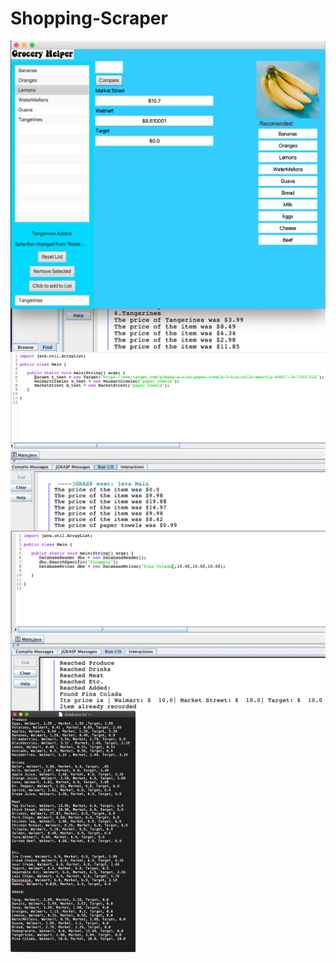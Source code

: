# Shopping-Scraper

<img src="images/Title Photo.png"
     alt="Title Image 1"
     style="float: left; margin-right: 10px;" />

<img src="images/Title Photo 2.png"
     alt="HTML Scrapers In Action"
     style="float: left; margin-right: 10px;" />
     
<img src="images/Title Photo 3.png"
     alt="Database Readers and Writers"
     style="float: left; margin-right: 10px;" />
     
<img src="images/Title Photo 4.png"
     alt="Picture of an Updating Databse.png"
     style="float: left; margin-right: 10px;" 
     width="200"/>
